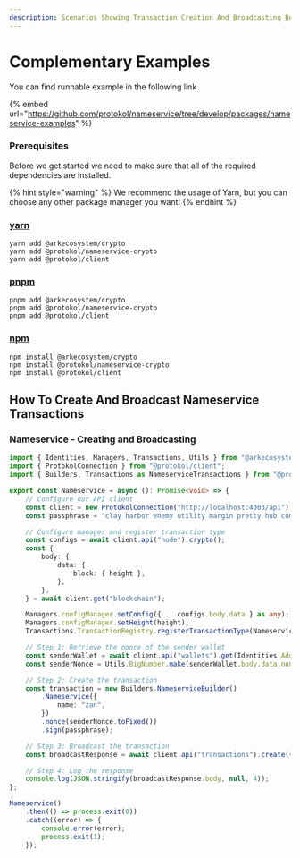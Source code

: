 ```yaml
---
description: Scenarios Showing Transaction Creation And Broadcasting Best Practices
---
```


# Complementary Examples

You can find runnable example in the following link

{% embed url="https://github.com/protokol/nameservice/tree/develop/packages/nameservice-examples" %}

### Prerequisites

Before we get started we need to make sure that all of the required dependencies are installed.

{% hint style="warning" %}
We recommend the usage of Yarn, but you can choose any other package manager you want!
{% endhint %}

### [yarn](https://classic.yarnpkg.com/lang/en/)

```text
yarn add @arkecosystem/crypto
yarn add @protokol/nameservice-crypto
yarn add @protokol/client
```

### [pnpm](https://pnpm.js.org/)

```text
pnpm add @arkecosystem/crypto
pnpm add @protokol/nameservice-crypto
pnpm add @protokol/client
```

### [npm](https://www.npmjs.com/)

```text
npm install @arkecosystem/crypto
npm install @protokol/nameservice-crypto
npm install @protokol/client
```

## How To Create And Broadcast Nameservice Transactions

### Nameservice - Creating and Broadcasting

```typescript
import { Identities, Managers, Transactions, Utils } from "@arkecosystem/crypto";
import { ProtokolConnection } from "@protokol/client";
import { Builders, Transactions as NameserviceTransactions } from "@protokol/nameservice-crypto";

export const Nameservice = async (): Promise<void> => {
    // Configure our API client
    const client = new ProtokolConnection("http://localhost:4003/api");
    const passphrase = "clay harbor enemy utility margin pretty hub comic piece aerobic umbrella acquire";

    // Configure manager and register transaction type
    const configs = await client.api("node").crypto();
    const {
        body: {
            data: {
                block: { height },
            },
        },
    } = await client.get("blockchain");

    Managers.configManager.setConfig({ ...configs.body.data } as any);
    Managers.configManager.setHeight(height);
    Transactions.TransactionRegistry.registerTransactionType(NameserviceTransactions.NameserviceTransaction);

    // Step 1: Retrieve the nonce of the sender wallet
    const senderWallet = await client.api("wallets").get(Identities.Address.fromPassphrase(passphrase));
    const senderNonce = Utils.BigNumber.make(senderWallet.body.data.nonce).plus(1);

    // Step 2: Create the transaction
    const transaction = new Builders.NameserviceBuilder()
        .Nameservice({
            name: "zan",
        })
        .nonce(senderNonce.toFixed())
        .sign(passphrase);

    // Step 3: Broadcast the transaction
    const broadcastResponse = await client.api("transactions").create({ transactions: [transaction.build().toJson()] });

    // Step 4: Log the response
    console.log(JSON.stringify(broadcastResponse.body, null, 4));
};

Nameservice()
    .then(() => process.exit(0))
    .catch((error) => {
        console.error(error);
        process.exit(1);
    });
```

